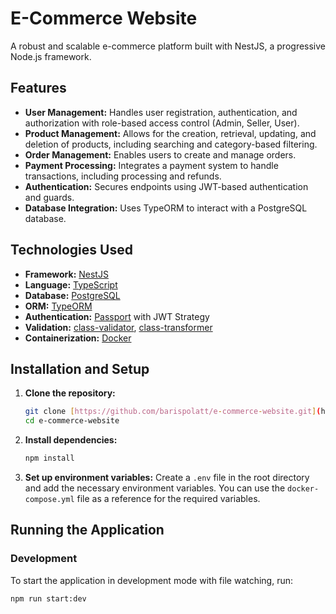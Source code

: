 # E-Commerce Website

A robust and scalable e-commerce platform built with NestJS, a progressive Node.js framework.

## Features

* **User Management:** Handles user registration, authentication, and authorization with role-based access control (Admin, Seller, User).
* **Product Management:** Allows for the creation, retrieval, updating, and deletion of products, including searching and category-based filtering.
* **Order Management:** Enables users to create and manage orders.
* **Payment Processing:** Integrates a payment system to handle transactions, including processing and refunds.
* **Authentication:** Secures endpoints using JWT-based authentication and guards.
* **Database Integration:** Uses TypeORM to interact with a PostgreSQL database.

## Technologies Used

* **Framework:** [NestJS](https://nestjs.com/)
* **Language:** [TypeScript](https://www.typescriptlang.org/)
* **Database:** [PostgreSQL](https://www.postgresql.org/)
* **ORM:** [TypeORM](https://typeorm.io/)
* **Authentication:** [Passport](http://www.passportjs.org/) with JWT Strategy
* **Validation:** [class-validator](https://github.com/typestack/class-validator), [class-transformer](https://github.com/typestack/class-transformer)
* **Containerization:** [Docker](https://www.docker.com/)

## Installation and Setup

1.  **Clone the repository:**
    ```bash
    git clone [https://github.com/barispolatt/e-commerce-website.git](https://github.com/barispolatt/e-commerce-website.git)
    cd e-commerce-website
    ```

2.  **Install dependencies:**
    ```bash
    npm install
    ```

3.  **Set up environment variables:**
    Create a `.env` file in the root directory and add the necessary environment variables. You can use the `docker-compose.yml` file as a reference for the required variables.

## Running the Application

### Development

To start the application in development mode with file watching, run:

```bash
npm run start:dev
